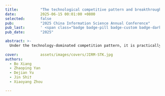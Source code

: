 ```yaml
---
title:          "The technological competitive pattern and breakthrough opportunities of enterprises under knowledge perspective: An empirical investigation of Chinese AI industry"
date:           2025-06-15 00:01:00 +0800
selected:       false
pub:            "2025 China Information Science Annual Conference"
pub_last:       ' <span class="badge badge-pill badge-custom badge-dark">Journal</span>'
pub_date:       "2025"

abstract: >-
  Under the technology-dominated competition pattern, it is practically significant to accurately assess the technological competitiveness of enterprises and locate their advantages to specific knowledge dimensions. This research constructs a multi-dimensional evaluation framework that integrates quality, scale and innovation. This framework reveals the differentiated capability performance of enterprises in different technology dimensions through multifaceted approaches such as semantic analysis, network analysis and patent value evaluation, combined with the probability distribution relationship between patents and knowledge.
  
cover:          assets/images/covers/JIRM-STK.jpg
authors:
  - Bo Xiang
  - Zhaoping Yan
  - Dejian Yu
  - Jin Shi†
  - Xiaoyang Zhou

---
```

